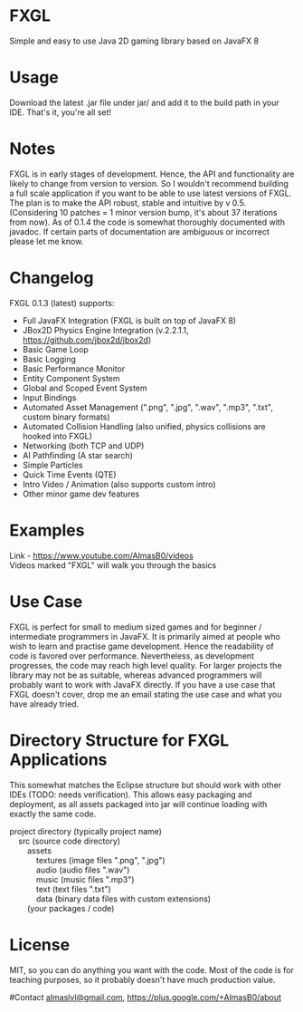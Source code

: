 # FXGL
Simple and easy to use Java 2D gaming library based on JavaFX 8

# Usage
Download the latest .jar file under jar/ and add it to the build path
in your IDE. That's it, you're all set!

# Notes
FXGL is in early stages of development. Hence, the API and functionality are likely to change from version to version.
So I wouldn't recommend building a full scale application if you want to be able to use latest versions of FXGL.
The plan is to make the API robust, stable and intuitive by v 0.5.
(Considering 10 patches = 1 minor version bump, it's about 37 iterations from now). As of 0.1.4 the code is somewhat
thoroughly documented with javadoc. If certain parts of documentation are ambiguous or incorrect please let me know.

# Changelog
FXGL 0.1.3 (latest) supports:
* Full JavaFX Integration (FXGL is built on top of JavaFX 8)
* JBox2D Physics Engine Integration (v.2.2.1.1, https://github.com/jbox2d/jbox2d)
* Basic Game Loop
* Basic Logging
* Basic Performance Monitor
* Entity Component System
* Global and Scoped Event System
* Input Bindings
* Automated Asset Management (".png", ".jpg", ".wav", ".mp3", ".txt", custom binary formats)
* Automated Collision Handling (also unified, physics collisions are hooked into FXGL)
* Networking (both TCP and UDP)
* AI Pathfinding (A star search)
* Simple Particles
* Quick Time Events (QTE)
* Intro Video / Animation (also supports custom intro)
* Other minor game dev features

# Examples
Link - https://www.youtube.com/AlmasB0/videos<br />
Videos marked "FXGL" will walk you through the basics

# Use Case
FXGL is perfect for small to medium sized games and for beginner / intermediate programmers in JavaFX.
It is primarily aimed at people who wish to learn and practise game development. Hence the readability of
code is favored over performance. Nevertheless, as development progresses, the code may reach
high level quality.
For larger projects the library may not be as suitable, whereas advanced programmers will probably want to work
with JavaFX directly. If you have a use case that FXGL doesn't cover, drop me an email stating the use case and what you have already tried.

# Directory Structure for FXGL Applications
This somewhat matches the Eclipse structure but should work with other IDEs (TODO: needs verification).
This allows easy packaging and deployment, as all assets packaged into jar will continue loading with
exactly the same code.

project directory (typically project name)<br />
&nbsp;&nbsp;&nbsp;&nbsp;src (source code directory)<br />
&nbsp;&nbsp;&nbsp;&nbsp;&nbsp;&nbsp;&nbsp;&nbsp;assets<br />
&nbsp;&nbsp;&nbsp;&nbsp;&nbsp;&nbsp;&nbsp;&nbsp;&nbsp;&nbsp;&nbsp;&nbsp;textures (image files ".png", ".jpg")<br />
&nbsp;&nbsp;&nbsp;&nbsp;&nbsp;&nbsp;&nbsp;&nbsp;&nbsp;&nbsp;&nbsp;&nbsp;audio (audio files ".wav")<br />
&nbsp;&nbsp;&nbsp;&nbsp;&nbsp;&nbsp;&nbsp;&nbsp;&nbsp;&nbsp;&nbsp;&nbsp;music (music files ".mp3")<br />
&nbsp;&nbsp;&nbsp;&nbsp;&nbsp;&nbsp;&nbsp;&nbsp;&nbsp;&nbsp;&nbsp;&nbsp;text (text files ".txt")<br />
&nbsp;&nbsp;&nbsp;&nbsp;&nbsp;&nbsp;&nbsp;&nbsp;&nbsp;&nbsp;&nbsp;&nbsp;data (binary data files with custom extensions)<br />
&nbsp;&nbsp;&nbsp;&nbsp;&nbsp;&nbsp;&nbsp;&nbsp;(your packages / code)
            
# License
MIT, so you can do anything you want with the code. Most of the code is for teaching purposes, so it probably doesn't have much production value.

#Contact
almaslvl@gmail.com, https://plus.google.com/+AlmasB0/about